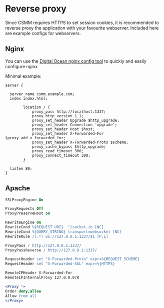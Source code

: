 # Reverse proxy

Since CSMM requires HTTPS to set session cookies, it is recommended to reverse proxy the application with your favourite webserver. Included here are example configs for webservers.

## Nginx

You can use the [Digital Ocean nginx config tool](https://www.digitalocean.com/community/tools/nginx?domains.0.server.domain=csmm.example.com&domains.0.php.php=false&domains.0.reverseProxy.reverseProxy=true&domains.0.reverseProxy.proxyPass=http%3A%2F%2F127.0.0.1%3A1337&domains.0.routing.root=false) to quickly and easily configure nginx

Minimal example:

```nginx
server {

  server_name csmm.example.com;
  index index.html;

        location / {
            proxy_pass http://localhost:1337;
            proxy_http_version 1.1;
            proxy_set_header Upgrade $http_upgrade;
            proxy_set_header Connection 'upgrade';
            proxy_set_header Host $host;
            proxy_set_header X-Forwarded-For $proxy_add_x_forwarded_for;
            proxy_set_header X-Forwarded-Proto $scheme;
            proxy_cache_bypass $http_upgrade;
            proxy_read_timeout 300;
            proxy_connect_timeout 300;
        }

  listen 80;
}
```

## Apache

```apache
SSLProxyEngine On

ProxyRequests Off
ProxyPreserveHost on

RewriteEngine On
RewriteCond %{REQUEST_URI}  ^/socket.io [NC]
RewriteCond %{QUERY_STRING} transport=websocket [NC]
RewriteRule /(.*) ws://127.0.0.1:1337/$1 [P,L]

ProxyPass / http://127.0.0.1:1337/
ProxyPassReverse / http://127.0.0.1:1337/

RequestHeader set "X-Forwarded-Proto" expr=%{REQUEST_SCHEME}
RequestHeader set "X-Forwarded-SSL" expr=%{HTTPS}

RemoteIPHeader X-Forwarded-For
RemoteIPInternalProxy 127.0.0.0/8

<Proxy *>
Order deny,allow
Allow from all
</Proxy>
```
